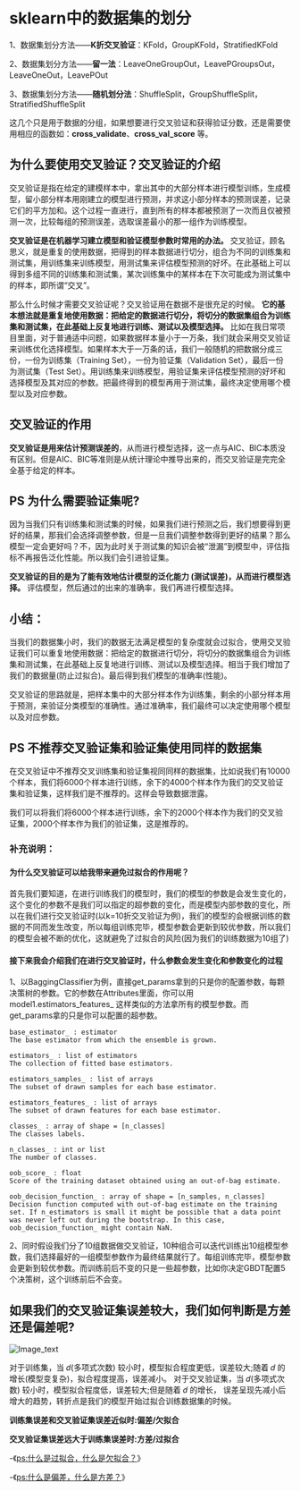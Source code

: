 # sklearn中的数据集的划分

1、数据集划分方法——__K折交叉验证__：KFold，GroupKFold，StratifiedKFold

2、数据集划分方法——__留一法__：LeaveOneGroupOut，LeavePGroupsOut，LeaveOneOut，LeavePOut

3、数据集划分方法——__随机划分法__：ShuffleSplit，GroupShuffleSplit，StratifiedShuffleSplit

这几个只是用于数据的分组，如果想要进行交叉验证和获得验证分数，还是需要使用相应的函数如：__cross_validate__、__cross_val_score__ 等。


## 为什么要使用交叉验证？交叉验证的介绍

交叉验证是指在给定的建模样本中，拿出其中的大部分样本进行模型训练，生成模型，留小部分样本用刚建立的模型进行预测，并求这小部分样本的预测误差，记录它们的平方加和。这个过程一直进行，直到所有的样本都被预测了一次而且仅被预测一次，比较每组的预测误差，选取误差最小的那一组作为训练模型。


__交叉验证是在机器学习建立模型和验证模型参数时常用的办法。__ 交叉验证，顾名思义，就是重复的使用数据，把得到的样本数据进行切分，组合为不同的训练集和测试集，用训练集来训练模型，用测试集来评估模型预测的好坏。在此基础上可以得到多组不同的训练集和测试集，某次训练集中的某样本在下次可能成为测试集中的样本，即所谓“交叉”。　

那么什么时候才需要交叉验证呢？交叉验证用在数据不是很充足的时候。 __它的基本想法就是重复地使用数据：把给定的数据进行切分，将切分的数据集组合为训练集和测试集，在此基础上反复地进行训练、测试以及模型选择。__ 比如在我日常项目里面，对于普通适中问题，如果数据样本量小于一万条，我们就会采用交叉验证来训练优化选择模型。如果样本大于一万条的话，我们一般随机的把数据分成三份，一份为训练集（Training Set），一份为验证集（Validation Set），最后一份为测试集（Test Set）。用训练集来训练模型，用验证集来评估模型预测的好坏和选择模型及其对应的参数。把最终得到的模型再用于测试集，最终决定使用哪个模型以及对应参数。



## 交叉验证的作用

__交叉验证是用来估计预测误差的__，从而进行模型选择，这一点与AIC、BIC本质没有区别。但是AIC、BIC等准则是从统计理论中推导出来的，而交叉验证是完完全全基于给定的样本。


## PS 为什么需要验证集呢?

因为当我们只有训练集和测试集的时候，如果我们进行预测之后，我们想要得到更好的结果，那我们会选择调整参数，但是一旦我们调整参数得到更好的结果？那么模型一定会更好吗？不，因为此时关于测试集的知识会被“泄漏”到模型中，评估指标不再报告泛化性能。所以我们会引进验证集。


__交叉验证的目的是为了能有效地估计模型的泛化能力 (测试误差)，从而进行模型选择。__ 评估模型，然后通过的出来的准确率，我们再进行模型选择。

## 小结：

当我们的数据集小时，我们的数据无法满足模型的复杂度就会过拟合，使用交叉验证我们可以重复地使用数据：把给定的数据进行切分，将切分的数据集组合为训练集和测试集，在此基础上反复地进行训练、测试以及模型选择。相当于我们增加了我们的数据量(防止过拟合)。最后得到我们模型的准确率(性能)。

交叉验证的思路就是，把样本集中的大部分样本作为训练集，剩余的小部分样本用于预测，来验证分类模型的准确性。通过准确率，我们最终可以决定使用哪个模型以及对应参数。

## PS 不推荐交叉验证集和验证集使用同样的数据集

在交叉验证中不推荐交叉训练集和验证集视同同样的数据集，比如说我们有10000个样本，我们将6000个样本进行训练，余下的4000个样本作为我们的交叉验证集和验证集，这样我们是不推荐的。这样会导致数据泄露。

我们可以将我们将6000个样本进行训练，余下的2000个样本作为我们的交叉验证集，2000个样本作为我们的验证集，这是推荐的。

### 补充说明：

#### 为什么交叉验证可以给我带来避免过拟合的作用呢？

首先我们要知道，在进行训练我们的模型时，我们的模型的参数是会发生变化的，这个变化的参数不是我们可以指定的超参数的变化，而是模型内部参数的变化，所以在我们进行交叉验证时(以k=10折交叉验证为例)，我们的模型的会根据训练的数据的不同而发生改变，所以每组训练完毕，模型参数会更新到较优参数，所以我们的模型会被不断的优化，这就避免了过拟合的风险(因为我们的训练数据为10组了)

#### 接下来我会介绍我们在进行交叉验证时，什么参数会发生变化和参数变化的过程

1、以BaggingClassifier为例，直接get_params拿到的只是你的配置参数，每颗决策树的参数。它的参数在Attributes里面，你可以用model1.estimators_features_ 这样类似的方法拿所有的模型参数。而get_params拿的只是你可以配置的超参数。

    base_estimator_ : estimator
    The base estimator from which the ensemble is grown.

    estimators_ : list of estimators
    The collection of fitted base estimators.

    estimators_samples_ : list of arrays
    The subset of drawn samples for each base estimator.

    estimators_features_ : list of arrays
    The subset of drawn features for each base estimator.

    classes_ : array of shape = [n_classes]
    The classes labels.

    n_classes_ : int or list
    The number of classes.

    oob_score_ : float
    Score of the training dataset obtained using an out-of-bag estimate.

    oob_decision_function_ : array of shape = [n_samples, n_classes]
    Decision function computed with out-of-bag estimate on the training set. If n_estimators is small it might be possible that a data point was never left out during the bootstrap. In this case, oob_decision_function_ might contain NaN.


2、同时假设我们分了10组数据做交叉验证，10种组合可以迭代训练出10组模型参数，我们选择最好的一组模型参数作为最终结果就行了。每组训练完毕，模型参数会更新到较优参数。而训练前后不变的只是一些超参数，比如你决定GBDT配置5个决策树，这个训练前后不会变。



## 如果我们的交叉验证集误差较大，我们如何判断是方差还是偏差呢?

![Image_text](https://raw.githubusercontent.com/OneStepAndTwoSteps/data_mining_analysis/master/static/%E6%96%B9%E5%B7%AE%E3%80%81%E5%81%8F%E5%B7%AE/2.png)

对于训练集，当 𝑑(多项式次数) 较小时，模型拟合程度更低，误差较大;随着 𝑑 的增长(模型变复杂)，拟合程度提高，误差减小。 
对于交叉验证集，当 𝑑(多项式次数) 较小时，模型拟合程度低，误差较大;但是随着 𝑑 的增长， 误差呈现先减小后增大的趋势，转折点是我们的模型开始过拟合训练数据集的时候。 


__训练集误差和交叉验证集误差近似时:偏差/欠拟合__

__交叉验证集误差远大于训练集误差时:方差/过拟合__ 


-《[ps:什么是过拟合，什么是欠拟合？](https://github.com/OneStepAndTwoSteps/data_mining_analysis/blob/master/%E6%9C%BA%E5%99%A8%E5%AD%A6%E4%B9%A0/%E8%BF%87%E6%8B%9F%E5%90%88%E5%92%8C%E6%AC%A0%E6%8B%9F%E5%90%88.md)》


-《[ps:什么是偏差，什么是方差？](https://github.com/OneStepAndTwoSteps/data_mining_analysis/blob/master/%E6%96%B9%E5%B7%AE%E3%80%81%E5%81%8F%E5%B7%AE/readme.md)》

